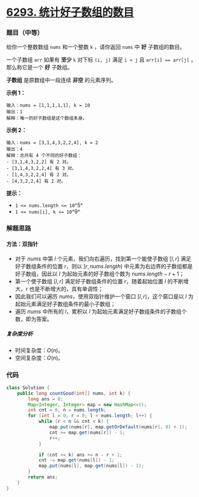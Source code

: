 # [6293. 统计好子数组的数目](https://leetcode.cn/problems/count-the-number-of-good-subarrays/)

### 题目（中等）

给你一个整数数组 `nums` 和一个整数 `k` ，请你返回 `nums` 中 **好** 子数组的数目。

一个子数组 `arr` 如果有 **至少** `k` 对下标 `(i, j)` 满足 `i < j` 且 `arr[i] == arr[j]` ，那么称它是一个 **好** 子数组。

**子数组** 是原数组中一段连续 **非空** 的元素序列。

**示例 1：**

```
输入：nums = [1,1,1,1,1], k = 10
输出：1
解释：唯一的好子数组是这个数组本身。
```

**示例 2：**

```
输入：nums = [3,1,4,3,2,2,4], k = 2
输出：4
解释：总共有 4 个不同的好子数组：
- [3,1,4,3,2,2] 有 2 对。
- [3,1,4,3,2,2,4] 有 3 对。
- [1,4,3,2,2,4] 有 2 对。
- [4,3,2,2,4] 有 2 对。
```

**提示：**

* `1 <= nums.length <= 10`^5^
* `1 <= nums[i], k <= 10`^9^

### 解题思路

#### 方法：双指针

- 对于 $nums$ 中第 $l$ 个元素，我们向右遍历，找到第一个能使子数组 $[l, r]$ 满足好子数组条件的位置 $r$，则以 $[r, nums.length)$ 中元素为右边界的子数组都是好子数组，因此以 $l$ 为起始元素的好子数组个数为 $nums.length - r + 1$；
- 第一个使子数组 $[l, r]$ 满足好子数组条件的位置 $r$，随着起始位置 $l$ 的不断增大，$r$ 也是不断增大的，具有单调性；
- 因此我们可以遍历 $nums$，使用双指针维护一个窗口 $[l, r]$，这个窗口是以 $l$ 为起始元素满足好子数组条件的最小子数组；
- 遍历 $nums$ 中所有的 $l$，累积以 $l$ 为起始元素满足好子数组条件的子数组个数，即为答案。

##### 复杂度分析

- 时间复杂度：$O(n)$。
- 空间复杂度：$O(n)$。

### 代码

```java
class Solution {
    public long countGood(int[] nums, int k) {
        long ans = 0;
        Map<Integer, Integer> map = new HashMap<>();
        int cnt = 0, n = nums.length;
        for (int l = 0, r = 0; l < nums.length; l++) {
            while (r < n && cnt < k) {
                map.put(nums[r], map.getOrDefault(nums[r], 0) + 1);
                cnt += map.get(nums[r]) - 1;
                r++;
            }

            if (cnt >= k) ans += n - r + 1;
            cnt -= map.get(nums[l]) - 1;
            map.put(nums[l], map.get(nums[l]) - 1);
        }
        return ans;
    }
}
```
